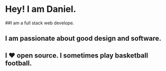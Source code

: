 # Hey! I am Daniel.
##I am a full stack web develope.

## I am passionate about good design and software.
## I ❤️ open source. I sometimes play basketball football.
